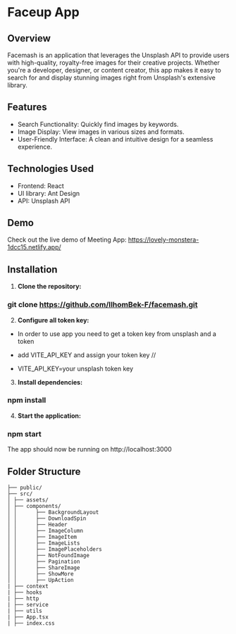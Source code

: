 # Faceup App

## Overview

Facemash is an application that leverages the Unsplash API to provide users with high-quality, royalty-free images for their creative projects. Whether you're a developer, designer, or content creator, this app makes it easy to search for and display stunning images right from Unsplash's extensive library.

## Features

* Search Functionality: Quickly find images by keywords.
* Image Display: View images in various sizes and formats.
* User-Friendly Interface: A clean and intuitive design for a seamless experience.

## Technologies Used

* Frontend: React
* UI library: Ant Design
* API: Unsplash API

## Demo

Check out the live demo of Meeting App: https://lovely-monstera-1dcc15.netlify.app/

## Installation

1.  **Clone the repository:**

### git clone https://github.com/IlhomBek-F/facemash.git

2.  **Configure all token key:**
 * In order to use app you need to get a token key from unsplash and a token

 * add VITE_API_KEY and assign your token key // 

 * VITE_API_KEY=your unsplash token key
 
3.  **Install dependencies:**

### npm install

4.  **Start the application:**

### npm start

The app should now be running on http://localhost:3000

## Folder Structure

```
├── public/
├── src/
│ ├── assets/
│ ├── components/
│ │      ├── BackgroundLayout
│ │      ├── DownloadSpin
│ │      ├── Header
│ │      ├── ImageColumn
│ │      ├── ImageItem
│ │      ├── ImageLists
│ │      ├── ImagePlaceholders
│ │      ├── NotFoundImage
│ │      ├── Pagination
│ │      ├── ShareImage
│ │      ├── ShowMore
│ │      ├── UpAction
| ├── context
| ├── hooks
| ├── http
| ├── service
| ├── utils
| ├── App.tsx
| ├── index.css
```
